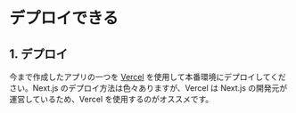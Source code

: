# デプロイできる

## 1. デプロイ

今まで作成したアプリの一つを [Vercel](https://vercel.com/) を使用して本番環境にデプロイしてください。Next.js のデプロイ方法は色々ありますが、Vercel は Next.js の開発元が運営しているため、Vercel を使用するのがオススメです。
